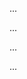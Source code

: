 <panel type="warning" header=":trophy: Can explain integration approaches :star::star:" expandable expanded no-close>

<panel type="warning" header=":trophy: Can explain integration :star::star:" expandable>
  <include src="../../book/integration/introduction/what/full.md" />
  <panel header=":dart: Evidence" expanded>

...

  </panel>
</panel>

<panel type="warning" header=":trophy: Can explain how integration approaches vary based on timing and frequency :star::star:" expandable>
  <include src="../../book/integration/approaches/lateVsEarly/full.md" />
  <panel header=":dart: Evidence" expanded>

...

  </panel>
</panel>

<panel type="info" header=":trophy: Can explain how integration approaches vary based on amount merged at a time :star::star::star:" expandable>
  <include src="../../book/integration/approaches/bigBangVsIncremental/full.md" />
  <panel header=":dart: Evidence" expanded>

...

  </panel>
</panel>

<panel type="info" header=":trophy: Can explain how integration approaches vary based on top-down or bottom-up integration :star::star::star:" expandable>
  <include src="../../book/integration/approaches/topDownVsBottomUp/full.md" />
  <panel header=":dart: Evidence" expanded>

...

  </panel>
</panel>



</panel>
